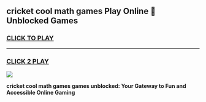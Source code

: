 
## cricket cool math games Play Online 👋 Unblocked Games
<h3>
<a href="https://news.freeplayer.one?title=cricket_cool_math_games&ref=17CMG">CLICK TO PLAY</a></h3>
<hr>

<h3>
<a href="https://news.freeplayer.one?title=cricket_cool_math_games&ref=17CMG">CLICK 2 PLAY</a>
  
</h3>

<a href="https://news.freeplayer.one?title=cricket_cool_math_games&ref=17CMG/"><img src="https://clearcache.store/games.png"></a>


**cricket cool math games games unblocked: Your Gateway to Fun and Accessible Online Gaming**
